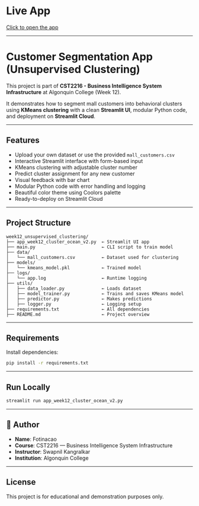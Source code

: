 # Live App  
[Click to open the app](https://week12unsupervisedclustering-3v8dmg9zmpl2bzxncwbpdi.streamlit.app) 

---

# Customer Segmentation App (Unsupervised Clustering)

This project is part of **CST2216 - Business Intelligence System Infrastructure** at Algonquin College (Week 12).

It demonstrates how to segment mall customers into behavioral clusters using **KMeans clustering** with a clean **Streamlit UI**, modular Python code, and deployment on **Streamlit Cloud**.

---

## Features

- Upload your own dataset or use the provided `mall_customers.csv`
- Interactive Streamlit interface with form-based input
- KMeans clustering with adjustable cluster number
- Predict cluster assignment for any new customer
- Visual feedback with bar chart
- Modular Python code with error handling and logging
- Beautiful color theme using Coolors palette
- Ready-to-deploy on Streamlit Cloud

---

## Project Structure

```
week12_unsupervised_clustering/
├── app_week12_cluster_ocean_v2.py  ← Streamlit UI app
├── main.py                         ← CLI script to train model
├── data/
│   └── mall_customers.csv          ← Dataset used for clustering
├── models/
│   └── kmeans_model.pkl            ← Trained model
├── logs/
│   └── app.log                     ← Runtime logging
├── utils/
│   ├── data_loader.py              ← Loads dataset
│   ├── model_trainer.py            ← Trains and saves KMeans model
│   ├── predictor.py                ← Makes predictions
│   ├── logger.py                   ← Logging setup
├── requirements.txt                ← All dependencies
├── README.md                       ← Project overview
```

---

## Requirements

Install dependencies:
```bash
pip install -r requirements.txt
```

---

## Run Locally

```bash
streamlit run app_week12_cluster_ocean_v2.py
```

---

## 👤 Author

- **Name**: Fotinacao  
- **Course**: CST2216 — Business Intelligence System Infrastructure  
- **Instructor**: Swapnil Kangralkar  
- **Institution**: Algonquin College

---

## License

This project is for educational and demonstration purposes only.
 